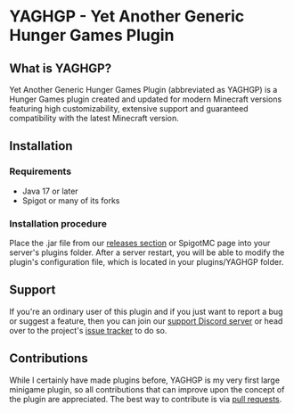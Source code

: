 # YAGHGP - Yet Another Generic Hunger Games Plugin
## What is YAGHGP?
Yet Another Generic Hunger Games Plugin (abbreviated as YAGHGP) is a Hunger Games plugin created and updated for modern Minecraft versions featuring high customizability, extensive support and guaranteed compatibility with the latest Minecraft version.
## Installation
### Requirements
* Java 17 or later
* Spigot or many of its forks
### Installation procedure
Place the .jar file from our [releases section](https://github.com/therealdgrew/AntiAFK/releases) or SpigotMC page into your server's plugins folder. After a server restart, you will be able to modify the plugin's configuration file, which is located in your plugins/YAGHGP folder.
## Support
If you're an ordinary user of this plugin and if you just want to report a bug or suggest a feature, then you can join our [support Discord server](https://discord.gg/Hpj7qEhDEC) or head over to the project's [issue tracker](https://github.com/therealdgrew/YAGHGP/issues) to do so.
## Contributions
While I certainly have made plugins before, YAGHGP is my very first large minigame plugin, so all contributions that can improve upon the concept of the plugin are appreciated. The best way to contribute is via [pull requests](https://github.com/therealdgrew/YAGHGP/pulls).
